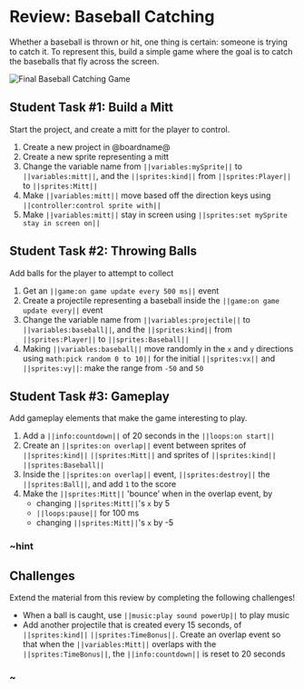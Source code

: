 # Review: Baseball Catching

Whether a baseball is thrown or hit, one thing is certain: someone is trying to catch it. To represent this, build a simple game where the goal is to catch the baseballs that fly across the screen.

![Final Baseball Catching Game](/static/courses/csintro/review/final-baseball-game.gif)

## Student Task #1: Build a Mitt

Start the project, and create a mitt for the player to control.

1. Create a new project in @boardname@
2. Create a new sprite representing a mitt
3. Change the variable name from ``||variables:mySprite||`` to ``||variables:mitt||``, and the ``||sprites:kind||`` from ``||sprites:Player||`` to ``||sprites:Mitt||``
4. Make ``||variables:mitt||`` move based off the direction keys using ``||controller:control sprite with||``
5. Make ``||variables:mitt||`` stay in screen using ``||sprites:set mySprite stay in screen on||``

## Student Task #2: Throwing Balls

Add balls for the player to attempt to collect

1. Get an ``||game:on game update every 500 ms||`` event
2. Create a projectile representing a baseball inside the ``||game:on game update every||`` event
3. Change the variable name from ``||variables:projectile||`` to ``||variables:baseball||``, and the ``||sprites:kind||`` from ``||sprites:Player||`` to ``||sprites:Baseball||``
4. Making ``||variables:baseball||`` move randomly in the ``x`` and ``y`` directions using ``math:pick random 0 to 10||`` for the initial ``||sprites:vx||`` and ``||sprites:vy||``: make the range from `-50` and `50`

## Student Task #3: Gameplay

Add gameplay elements that make the game interesting to play.

1. Add a ``||info:countdown||`` of 20 seconds in the ``||loops:on start||``
2. Create an ``||sprites:on overlap||`` event between sprites of ``||sprites:kind||`` ``||sprites:Mitt||`` and sprites of ``||sprites:kind||`` ``||sprites:Baseball||``
3. Inside the ``||sprites:on overlap||`` event, ``||sprites:destroy||`` the ``||sprites:Ball||``, and add `1` to the score
4. Make the ``||sprites:Mitt||`` 'bounce' when in the overlap event, by
    * changing ``||sprites:Mitt||``'s ``x`` by 5
    * ``||loops:pause||`` for 100 ms
    * changing ``||sprites:Mitt||``'s ``x`` by -5

### ~hint

## Challenges

Extend the material from this review by completing the following challenges!

* When a ball is caught, use ``||music:play sound powerUp||`` to play music
* Add another projectile that is created every 15 seconds, of ``||sprites:kind||`` ``||sprites:TimeBonus||``. Create an overlap event so that when the ``||variables:Mitt||`` overlaps with the ``||sprites:TimeBonus||``, the ``||info:countdown||`` is reset to 20 seconds

### ~